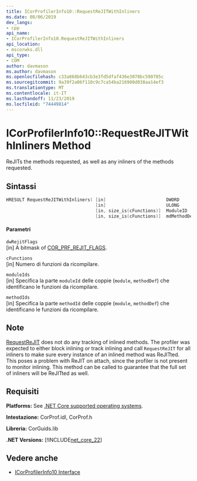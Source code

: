 ```yaml
---
title: ICorProfilerInfo10::RequestReJITWithInliners
ms.date: 08/06/2019
dev_langs:
- cpp
api_name:
- ICorProfilerInfo10.RequestReJITWithInliners
api_location:
- mscorwks.dll
api_type:
- COM
author: davmason
ms.author: davmason
ms.openlocfilehash: c33a868b643cb3e3fd5dfaf436e3078bc590705c
ms.sourcegitcommit: 9a39f2a06f110c9c7ca54ba216900d038aa14ef3
ms.translationtype: MT
ms.contentlocale: it-IT
ms.lasthandoff: 11/23/2019
ms.locfileid: "74449814"
---
```

# <a name="icorprofilerinfo10requestrejitwithinliners-method"></a>ICorProfilerInfo10::RequestReJITWithInliners Method

ReJITs the methods requested, as well as any inliners of the methods requested.

## <a name="syntax"></a>Sintassi

```cpp
HRESULT RequestReJITWithInliners( [in]                       DWORD       dwRejitFlags,
                                  [in]                       ULONG       cFunctions,
                                  [in, size_is(cFunctions)]  ModuleID    moduleIds[],
                                  [in, size_is(cFunctions)]  mdMethodDef methodIds[]);
```

#### <a name="parameters"></a>Parametri

`dwRejitFlags` \
[in] A bitmask of [COR_PRF_REJIT_FLAGS](../../../../docs/framework/unmanaged-api/profiling/cor-prf-rejit-flags-enumeration.md).

`cFunctions` \
[in] Numero di funzioni da ricompilare.

`moduleIds` \
[in] Specifica la parte `moduleId` delle coppie (`module`, `methodDef`) che identificano le funzioni da ricompilare.

`methodIds` \
[in] Specifica la parte `methodId` delle coppie (`module`, `methodDef`) che identificano le funzioni da ricompilare.

## <a name="remarks"></a>Note

[RequestReJIT](../../../../docs/framework/unmanaged-api/profiling/icorprofilerinfo4-requestrejit-method.md) does not do any tracking of inlined methods. The profiler was expected to either block inlining or track inlining and call `RequestReJIT` for all inliners to make sure every instance of an inlined method was ReJITted. This poses a problem with ReJIT on attach, since the profiler is not present to monitor inlining. This method can be called to guarantee that the full set of inliners will be ReJITted as well.

## <a name="requirements"></a>Requisiti

**Platforms:** See [.NET Core supported operating systems](../../../core/install/dependencies.md?tabs=netcore30&pivots=os-windows).

**Intestazione:** CorProf.idl, CorProf.h

**Libreria:** CorGuids.lib

**.NET Versions:** [!INCLUDE[net_core_22](../../../../includes/net-core-30-md.md)]

## <a name="see-also"></a>Vedere anche

- [ICorProfilerInfo10 Interface](../../../../docs/framework/unmanaged-api/profiling/icorprofilerinfo10-interface.md)
